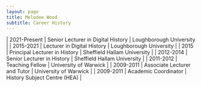 ```yaml
---
layout: page
title: Melodee Wood
subtitle: Career History
---
```


| 2021-Present | Senior Lecturer in Digital History   | Loughborough University      |
| 2015-2021    | Lecturer in Digital History   | Loughborough University      |
| 2015         | Principal Lecturer in History | Sheffield Hallam University  |
| 2012-2014    | Senior Lecturer in History    | Sheffield Hallam University  |
| 2011-2012    | Teaching Fellow               | University of Warwick        |
| 2009-2011    | Associate Lecturer and Tutor  | University of Warwick        |
| 2009-2011    | Academic Coordinator          | History Subject Centre (HEA) |
